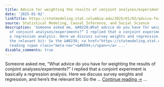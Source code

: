 ```yaml
---
title: Advice for weighting the results of conjoint analyses/experiments
date: '2025-01-02'
linkTitle: https://statmodeling.stat.columbia.edu/2025/01/02/advice-for-weighting-the-results-of-conjoint-analyses-experiments/
source: Statistical Modeling, Causal Inference, and Social Science
description: 'Someone asked me, &#8220;What advice do you have for weighting the results
  of conjoint analyses/experiments?” I replied that a conjoint experiment is basically
  a regression analysis. Here we discuss survey weights and regression, and here&#8217;s
  the relevant bit: So the &#8230; <a href="https://statmodeling.stat.columbia.edu/2025/01/02/advice-for-weighting-the-results-of-conjoint-analyses-experiments/">Continue
  reading <span class="meta-nav">&#8594;</span></a> ...'
disable_comments: true
---
```

Someone asked me, &#8220;What advice do you have for weighting the results of conjoint analyses/experiments?” I replied that a conjoint experiment is basically a regression analysis. Here we discuss survey weights and regression, and here&#8217;s the relevant bit: So the &#8230; <a href="https://statmodeling.stat.columbia.edu/2025/01/02/advice-for-weighting-the-results-of-conjoint-analyses-experiments/">Continue reading <span class="meta-nav">&#8594;</span></a> ...